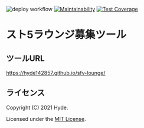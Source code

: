 ![deploy workflow](https://github.com/hyde142857/sfv-lounge/workflows/deploy/badge.svg)
[![Maintainability](https://api.codeclimate.com/v1/badges/1074fcf087537aeda12e/maintainability)](https://codeclimate.com/github/hyde142857/sfv-lounge/maintainability)
[![Test Coverage](https://api.codeclimate.com/v1/badges/1074fcf087537aeda12e/test_coverage)](https://codeclimate.com/github/hyde142857/sfv-lounge/test_coverage)

# スト5ラウンジ募集ツール

## ツールURL

https://hyde142857.github.io/sfv-lounge/

## ライセンス

Copyright (C) 2021 Hyde.

Licensed under the [MIT License](LICENSE).

